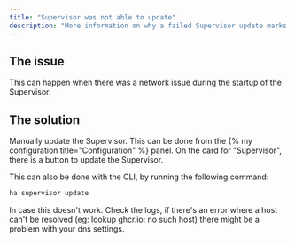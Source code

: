 ```yaml
---
title: "Supervisor was not able to update"
description: "More information on why a failed Supervisor update marks a system as unhealthy."
---
```


## The issue

This can happen when there was a network issue during the startup of the Supervisor.

## The solution

Manually update the Supervisor. This can be done from the {% my configuration title="Configuration" %} panel. On the card for "Supervisor", there is a button to update the Supervisor.

This can also be done with the CLI, by running the following command:
```bash
ha supervisor update
```

In case this doesn't work. Check the logs, if there's an error where a host can't be resolved (eg: lookup ghcr.io: no such host) there might be a problem with your dns settings.
